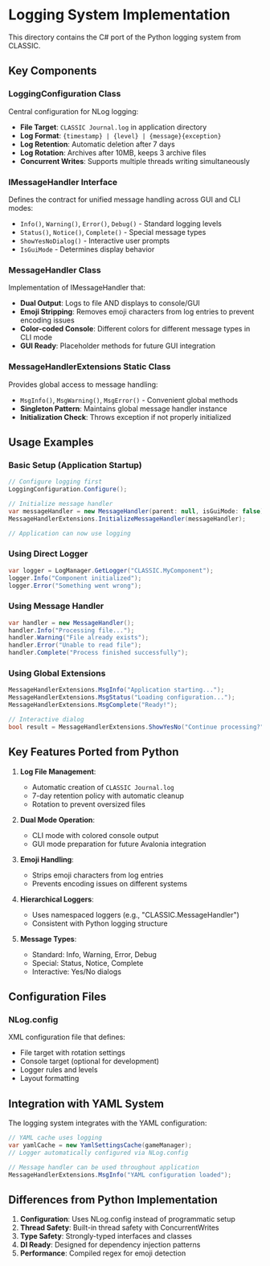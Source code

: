 # Logging System Implementation

This directory contains the C# port of the Python logging system from CLASSIC.

## Key Components

### LoggingConfiguration Class
Central configuration for NLog logging:
- **File Target**: `CLASSIC Journal.log` in application directory
- **Log Format**: `{timestamp} | {level} | {message}{exception}`
- **Log Retention**: Automatic deletion after 7 days
- **Log Rotation**: Archives after 10MB, keeps 3 archive files
- **Concurrent Writes**: Supports multiple threads writing simultaneously

### IMessageHandler Interface
Defines the contract for unified message handling across GUI and CLI modes:
- `Info()`, `Warning()`, `Error()`, `Debug()` - Standard logging levels
- `Status()`, `Notice()`, `Complete()` - Special message types
- `ShowYesNoDialog()` - Interactive user prompts
- `IsGuiMode` - Determines display behavior

### MessageHandler Class
Implementation of IMessageHandler that:
- **Dual Output**: Logs to file AND displays to console/GUI
- **Emoji Stripping**: Removes emoji characters from log entries to prevent encoding issues
- **Color-coded Console**: Different colors for different message types in CLI mode
- **GUI Ready**: Placeholder methods for future GUI integration

### MessageHandlerExtensions Static Class
Provides global access to message handling:
- `MsgInfo()`, `MsgWarning()`, `MsgError()` - Convenient global methods
- **Singleton Pattern**: Maintains global message handler instance
- **Initialization Check**: Throws exception if not properly initialized

## Usage Examples

### Basic Setup (Application Startup)
```csharp
// Configure logging first
LoggingConfiguration.Configure();

// Initialize message handler
var messageHandler = new MessageHandler(parent: null, isGuiMode: false);
MessageHandlerExtensions.InitializeMessageHandler(messageHandler);

// Application can now use logging
```

### Using Direct Logger
```csharp
var logger = LogManager.GetLogger("CLASSIC.MyComponent");
logger.Info("Component initialized");
logger.Error("Something went wrong");
```

### Using Message Handler
```csharp
var handler = new MessageHandler();
handler.Info("Processing file...");
handler.Warning("File already exists");
handler.Error("Unable to read file");
handler.Complete("Process finished successfully");
```

### Using Global Extensions
```csharp
MessageHandlerExtensions.MsgInfo("Application starting...");
MessageHandlerExtensions.MsgStatus("Loading configuration...");
MessageHandlerExtensions.MsgComplete("Ready!");

// Interactive dialog
bool result = MessageHandlerExtensions.ShowYesNo("Continue processing?", "Confirm");
```

## Key Features Ported from Python

1. **Log File Management**: 
   - Automatic creation of `CLASSIC Journal.log`
   - 7-day retention policy with automatic cleanup
   - Rotation to prevent oversized files

2. **Dual Mode Operation**:
   - CLI mode with colored console output
   - GUI mode preparation for future Avalonia integration

3. **Emoji Handling**:
   - Strips emoji characters from log entries
   - Prevents encoding issues on different systems

4. **Hierarchical Loggers**:
   - Uses namespaced loggers (e.g., "CLASSIC.MessageHandler")
   - Consistent with Python logging structure

5. **Message Types**:
   - Standard: Info, Warning, Error, Debug
   - Special: Status, Notice, Complete
   - Interactive: Yes/No dialogs

## Configuration Files

### NLog.config
XML configuration file that defines:
- File target with rotation settings
- Console target (optional for development)
- Logger rules and levels
- Layout formatting

## Integration with YAML System

The logging system integrates with the YAML configuration:
```csharp
// YAML cache uses logging
var yamlCache = new YamlSettingsCache(gameManager);
// Logger automatically configured via NLog.config

// Message handler can be used throughout application
MessageHandlerExtensions.MsgInfo("YAML configuration loaded");
```

## Differences from Python Implementation

1. **Configuration**: Uses NLog.config instead of programmatic setup
2. **Thread Safety**: Built-in thread safety with ConcurrentWrites
3. **Type Safety**: Strongly-typed interfaces and classes
4. **DI Ready**: Designed for dependency injection patterns
5. **Performance**: Compiled regex for emoji detection